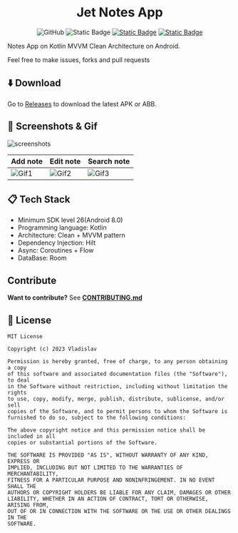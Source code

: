 <h1 align="center">
  Jet Notes App
</h1>

<p align="center">
  <img alt="GitHub" src="https://img.shields.io/github/license/VladShurakov/JetNotesApp?labelColor=5C5C5C1&color=eb5454">
  <img alt="Static Badge" src="https://img.shields.io/badge/Jetpack%20Compose-eb5454?logo=jetpackcompose&logoColor=5C5C5C">
  <a href="https://android-arsenal.com/api?level=26"><img alt="Static Badge" src="https://img.shields.io/badge/26%2B-eb5454?label=API&labelColor=5C5C5C"></a>
  <a href="https://github.com/VladShurakov"><img alt="Static Badge" src="https://img.shields.io/badge/GitHub-eb5454?label=VladShurakov&labelColor=5C5C5C"></a> 
</p>

Notes App on Kotlin MVVM Clean Architecture on Android.

Feel free to make issues, forks and pull requests

## :arrow_down: Download

Go to [Releases](https://github.com/VladShurakov/JetNotesApp/releases) to download the latest APK or ABB.

## :iphone: Screenshots & Gif

![screenshots](https://github.com/VladShurakov/JetNotesApp/assets/117427146/0b16f811-2a33-431c-9702-eafedfb3a79e)

| Add note | Edit note | Search note |
|----------|-----------|-------------|
| ![Gif1](https://github.com/VladShurakov/JetNotesApp/assets/117427146/a02db387-48c8-4694-b839-318cdc8c6e43) | ![Gif2](https://github.com/VladShurakov/JetNotesApp/assets/117427146/fe1ededb-e025-4144-9843-2dc628cf2cfa) | ![Gif3](https://github.com/VladShurakov/JetNotesApp/assets/117427146/d8d69f32-231a-4998-8d78-19ff11bd069e) |

## :clipboard: Tech Stack
- Minimum SDK level 26(Android 8.0)
- Programming language: Kotlin
- Architecture: Clean + MVVM pattern
- Dependency Injection: Hilt
- Async: Coroutines + Flow
- DataBase: Room

## Contribute
**Want to contribute?** See **[CONTRIBUTING.md](/CONTRIBUTING.md)**

## :page_facing_up: License

```
MIT License

Copyright (c) 2023 Vladislav

Permission is hereby granted, free of charge, to any person obtaining a copy
of this software and associated documentation files (the "Software"), to deal
in the Software without restriction, including without limitation the rights
to use, copy, modify, merge, publish, distribute, sublicense, and/or sell
copies of the Software, and to permit persons to whom the Software is
furnished to do so, subject to the following conditions:

The above copyright notice and this permission notice shall be included in all
copies or substantial portions of the Software.

THE SOFTWARE IS PROVIDED "AS IS", WITHOUT WARRANTY OF ANY KIND, EXPRESS OR
IMPLIED, INCLUDING BUT NOT LIMITED TO THE WARRANTIES OF MERCHANTABILITY,
FITNESS FOR A PARTICULAR PURPOSE AND NONINFRINGEMENT. IN NO EVENT SHALL THE
AUTHORS OR COPYRIGHT HOLDERS BE LIABLE FOR ANY CLAIM, DAMAGES OR OTHER
LIABILITY, WHETHER IN AN ACTION OF CONTRACT, TORT OR OTHERWISE, ARISING FROM,
OUT OF OR IN CONNECTION WITH THE SOFTWARE OR THE USE OR OTHER DEALINGS IN THE
SOFTWARE.
```
